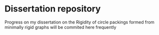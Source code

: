 # Dissertation repository

Progress on my dissertation on the Rigidity of circle packings formed from minimally rigid graphs will be commited here frequently
